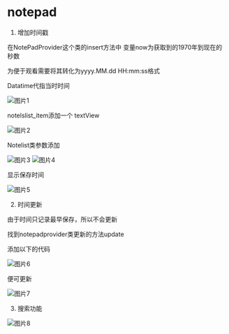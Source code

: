 # notepad
1.	增加时间戳

在NotePadProvider这个类的insert方法中
变量now为获取到的1970年到现在的秒数

为便于观看需要将其转化为yyyy.MM.dd HH:mm:ss格式

Datatime代指当时时间

![图片1](https://github.com/Zyd008/notepad/blob/master/app/src/main/res/mipmap-hdpi/1.png)


notelslist_item添加一个 textView

![图片2](https://github.com/Zyd008/notepad/blob/master/app/src/main/res/mipmap-hdpi/2.png)

Notelist类参数添加

![图片3](https://github.com/Zyd008/notepad/blob/master/app/src/main/res/mipmap-hdpi/3.png)
![图片4](https://github.com/Zyd008/notepad/blob/master/app/src/main/res/mipmap-hdpi/4.png)

显示保存时间

![图片5](https://github.com/Zyd008/notepad/blob/master/app/src/main/res/mipmap-hdpi/5.png)

2.	时间更新

由于时间只记录最早保存，所以不会更新

找到notepadprovider类更新的方法update

添加以下的代码

![图片6](https://github.com/Zyd008/notepad/blob/master/app/src/main/res/mipmap-hdpi/6.png)

便可更新

![图片7](https://github.com/Zyd008/notepad/blob/master/app/src/main/res/mipmap-hdpi/7.png)

3.	搜索功能

![图片8](https://github.com/Zyd008/notepad/blob/master/app/src/main/res/mipmap-hdpi/8.png)
